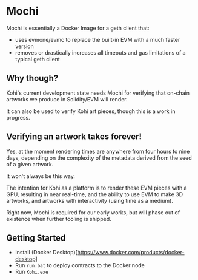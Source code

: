 # Mochi

Mochi is essentially a Docker Image for a geth client that:

- uses evmone/evmc to replace the built-in EVM with a much faster version
- removes or drastically increases all timeouts and gas limitations of a typical geth client

## Why though?

Kohi's current development state needs Mochi for verifying that on-chain artworks we produce in Solidity/EVM will render. 

It can also be used to verify Kohi art pieces, though this is a work in progress.

## Verifying an artwork takes forever!

Yes, at the moment rendering times are anywhere from four hours to nine days, depending on the complexity of the metadata derived from the seed of a given artwork.

It won't always be this way.

The intention for Kohi as a platform is to render these EVM pieces with a GPU, resulting in near real-time, and the ability to use EVM to make 3D artworks, and artworks with interactivity (using time as a medium).

Right now, Mochi is required for our early works, but will phase out of existence when further tooling is shipped.

## Getting Started

- Install (Docker Desktop)[https://www.docker.com/products/docker-desktop]
- Run `run.bat` to deploy contracts to the Docker node
- Run `Kohi.exe`
